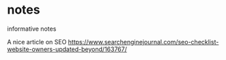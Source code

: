 # notes
informative notes

A nice article on SEO 
https://www.searchenginejournal.com/seo-checklist-website-owners-updated-beyond/163767/
